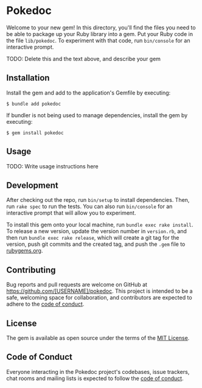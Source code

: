 # Pokedoc

Welcome to your new gem! In this directory, you'll find the files you need to be able to package up your Ruby library into a gem. Put your Ruby code in the file `lib/pokedoc`. To experiment with that code, run `bin/console` for an interactive prompt.

TODO: Delete this and the text above, and describe your gem

## Installation

Install the gem and add to the application's Gemfile by executing:

    $ bundle add pokedoc

If bundler is not being used to manage dependencies, install the gem by executing:

    $ gem install pokedoc

## Usage

TODO: Write usage instructions here

## Development

After checking out the repo, run `bin/setup` to install dependencies. Then, run `rake spec` to run the tests. You can also run `bin/console` for an interactive prompt that will allow you to experiment.

To install this gem onto your local machine, run `bundle exec rake install`. To release a new version, update the version number in `version.rb`, and then run `bundle exec rake release`, which will create a git tag for the version, push git commits and the created tag, and push the `.gem` file to [rubygems.org](https://rubygems.org).

## Contributing

Bug reports and pull requests are welcome on GitHub at https://github.com/[USERNAME]/pokedoc. This project is intended to be a safe, welcoming space for collaboration, and contributors are expected to adhere to the [code of conduct](https://github.com/[USERNAME]/pokedoc/blob/master/CODE_OF_CONDUCT.md).

## License

The gem is available as open source under the terms of the [MIT License](https://opensource.org/licenses/MIT).

## Code of Conduct

Everyone interacting in the Pokedoc project's codebases, issue trackers, chat rooms and mailing lists is expected to follow the [code of conduct](https://github.com/[USERNAME]/pokedoc/blob/master/CODE_OF_CONDUCT.md).
